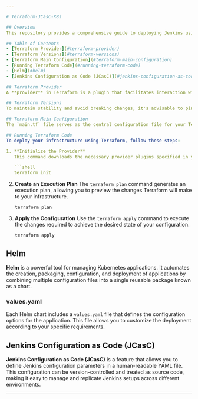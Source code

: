 ```yaml
---

# Terraform-JCasC-K8s

## Overview
This repository provides a comprehensive guide to deploying Jenkins using Jenkins Configuration as Code (JCasC) on Kubernetes, leveraging Helm and Terraform for infrastructure management.

## Table of Contents
- [Terraform Provider](#terraform-provider)
- [Terraform Versions](#terraform-versions)
- [Terraform Main Configuration](#terraform-main-configuration)
- [Running Terraform Code](#running-terraform-code)
- [Helm](#helm)
- [Jenkins Configuration as Code (JCasC)](#jenkins-configuration-as-code-jcasc)

## Terraform Provider
A **provider** in Terraform is a plugin that facilitates interaction with various APIs, including cloud providers and Software-as-a-Service (SaaS) platforms. Providers are defined in the Terraform configuration files, specifying which services Terraform will manage.

## Terraform Versions
To maintain stability and avoid breaking changes, it's advisable to pin your provider versions in your configuration. This ensures compatibility and reduces the risk of unexpected issues during deployment.

## Terraform Main Configuration
The `main.tf` file serves as the central configuration file for your Terraform module. It contains the primary settings and resources that define your infrastructure.

## Running Terraform Code
To deploy your infrastructure using Terraform, follow these steps:

1. **Initialize the Provider**
   This command downloads the necessary provider plugins specified in your configuration.

   ```shell
   terraform init
   ```

2. **Create an Execution Plan**
   The `terraform plan` command generates an execution plan, allowing you to preview the changes Terraform will make to your infrastructure.

   ```shell
   terraform plan
   ```

3. **Apply the Configuration**
   Use the `terraform apply` command to execute the changes required to achieve the desired state of your configuration.

   ```shell
   terraform apply
   ```

## Helm
**Helm** is a powerful tool for managing Kubernetes applications. It automates the creation, packaging, configuration, and deployment of applications by combining multiple configuration files into a single reusable package known as a chart.

### values.yaml
Each Helm chart includes a `values.yaml` file that defines the configuration options for the application. This file allows you to customize the deployment according to your specific requirements.

## Jenkins Configuration as Code (JCasC)
**Jenkins Configuration as Code (JCasC)** is a feature that allows you to define Jenkins configuration parameters in a human-readable YAML file. This configuration can be version-controlled and treated as source code, making it easy to manage and replicate Jenkins setups across different environments.

---
```

